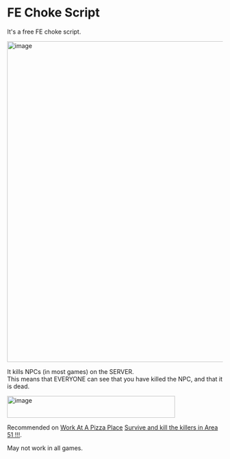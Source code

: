 # FE Choke Script
It's a free FE choke script.

<img width="638" height="748" alt="image" src="https://github.com/user-attachments/assets/9341d809-a951-41a2-9ff1-62af97892e76" />

It kills NPCs (in most games) on the SERVER.  
This means that EVERYONE can see that you have killed the NPC, and that it is dead.

<img width="392" height="51" alt="image" src="https://github.com/user-attachments/assets/ab5ca616-4b9a-42b6-bd09-8354cc1b9c60" />

Recommended on [Work At A Pizza Place](https://www.roblox.com/games/192800/Work-at-a-Pizza-Place) [Survive and kill the killers in Area 51 !!!](https://www.roblox.com/games/155382109/Survive-and-Kill-the-Killers-in-Area-51-!!!).

May not work in all games.
